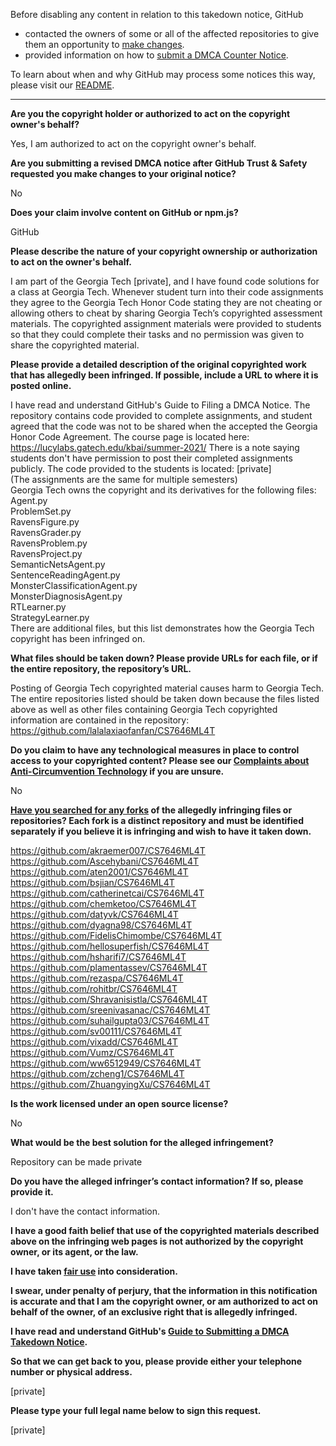 Before disabling any content in relation to this takedown notice, GitHub
- contacted the owners of some or all of the affected repositories to give them an opportunity to [make changes](https://docs.github.com/en/github/site-policy/dmca-takedown-policy#a-how-does-this-actually-work).
- provided information on how to [submit a DMCA Counter Notice](https://docs.github.com/en/articles/guide-to-submitting-a-dmca-counter-notice).

To learn about when and why GitHub may process some notices this way, please visit our [README](https://github.com/github/dmca/blob/master/README.md#anatomy-of-a-takedown-notice).

---

**Are you the copyright holder or authorized to act on the copyright owner's behalf?**  
  
Yes, I am authorized to act on the copyright owner's behalf.  
  
**Are you submitting a revised DMCA notice after GitHub Trust & Safety requested you make changes to your original notice?**  
  
No  
  
**Does your claim involve content on GitHub or npm.js?**  
  
GitHub  
  
**Please describe the nature of your copyright ownership or authorization to act on the owner's behalf.**  
  
I am part of the Georgia Tech [private], and I have found code solutions for a class at Georgia Tech. Whenever student turn into their code assignments they agree to the Georgia Tech Honor Code stating they are not cheating or allowing others to cheat by sharing Georgia Tech’s copyrighted assessment materials. The copyrighted assignment materials were provided to students so that they could complete their tasks and no permission was given to share the copyrighted material.  
  
**Please provide a detailed description of the original copyrighted work that has allegedly been infringed. If possible, include a URL to where it is posted online.**  
  
I have read and understand GitHub's Guide to Filing a DMCA Notice. The repository contains code provided to complete assignments, and student agreed that the code was not to be shared when the accepted the Georgia Honor Code Agreement. The course page is located here: https://lucylabs.gatech.edu/kbai/summer-2021/ There is a note saying students don't have permission to post their completed assignments publicly. The code provided to the students is located: [private]  
(The assignments are the same for multiple semesters)  
Georgia Tech owns the copyright and its derivatives for the following files:  
Agent.py  
ProblemSet.py  
RavensFigure.py  
RavensGrader.py  
RavensProblem.py  
RavensProject.py  
SemanticNetsAgent.py  
SentenceReadingAgent.py  
MonsterClassificationAgent.py  
MonsterDiagnosisAgent.py  
RTLearner.py  
StrategyLearner.py  
There are additional files, but this list demonstrates how the Georgia Tech copyright has been infringed on.  
  
**What files should be taken down? Please provide URLs for each file, or if the entire repository, the repository’s URL.**  
  
Posting of Georgia Tech copyrighted material causes harm to Georgia Tech. The entire repositories listed should be taken down because the files listed above as well as other files containing Georgia Tech copyrighted information are contained in the repository: https://github.com/lalalaxiaofanfan/CS7646ML4T  
  
**Do you claim to have any technological measures in place to control access to your copyrighted content? Please see our <a href="https://docs.github.com/articles/guide-to-submitting-a-dmca-takedown-notice#complaints-about-anti-circumvention-technology">Complaints about Anti-Circumvention Technology</a> if you are unsure.**  
  
No  
  
**<a href="https://docs.github.com/articles/dmca-takedown-policy#b-what-about-forks-or-whats-a-fork">Have you searched for any forks</a> of the allegedly infringing files or repositories? Each fork is a distinct repository and must be identified separately if you believe it is infringing and wish to have it taken down.**  
  
https://github.com/akraemer007/CS7646ML4T  
https://github.com/Ascehybani/CS7646ML4T  
https://github.com/aten2001/CS7646ML4T  
https://github.com/bsjian/CS7646ML4T  
https://github.com/catherinetcai/CS7646ML4T  
https://github.com/chemketoo/CS7646ML4T  
https://github.com/datyvk/CS7646ML4T  
https://github.com/dyagna98/CS7646ML4T  
https://github.com/FidelisChimombe/CS7646ML4T  
https://github.com/hellosuperfish/CS7646ML4T  
https://github.com/hsharifi7/CS7646ML4T  
https://github.com/plamentassev/CS7646ML4T  
https://github.com/rezaspa/CS7646ML4T  
https://github.com/rohitbr/CS7646ML4T  
https://github.com/Shravanisistla/CS7646ML4T  
https://github.com/sreenivasanac/CS7646ML4T  
https://github.com/suhailgupta03/CS7646ML4T  
https://github.com/sv00111/CS7646ML4T  
https://github.com/vixadd/CS7646ML4T  
https://github.com/Vumz/CS7646ML4T  
https://github.com/ww6512949/CS7646ML4T  
https://github.com/zcheng1/CS7646ML4T  
https://github.com/ZhuangyingXu/CS7646ML4T  
  
**Is the work licensed under an open source license?**  
  
No  
  
**What would be the best solution for the alleged infringement?**  
  
Repository can be made private  
  
**Do you have the alleged infringer’s contact information? If so, please provide it.**  
  
I don't have the contact information.  
  
**I have a good faith belief that use of the copyrighted materials described above on the infringing web pages is not authorized by the copyright owner, or its agent, or the law.**  
  
**I have taken <a href="https://www.lumendatabase.org/topics/22">fair use</a> into consideration.**  
  
**I swear, under penalty of perjury, that the information in this notification is accurate and that I am the copyright owner, or am authorized to act on behalf of the owner, of an exclusive right that is allegedly infringed.**  
  
**I have read and understand GitHub's <a href="https://docs.github.com/articles/guide-to-submitting-a-dmca-takedown-notice/">Guide to Submitting a DMCA Takedown Notice</a>.**  
  
**So that we can get back to you, please provide either your telephone number or physical address.**  
  
[private]
  
**Please type your full legal name below to sign this request.**  
  
[private]
